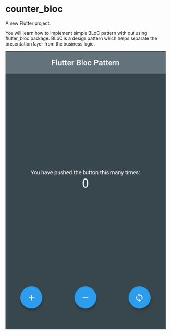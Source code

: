 # counter_bloc

A new Flutter project.

You will learn how to implement simple BLoC pattern with out using flutter_bloc package. BLoC  is a design pattern which helps separate the presentation layer from the business logic.

[<img src="https://github.com/hanhabesha/simpleflutterbloc/blob/master/assets/counterbloc.PNG">]()
